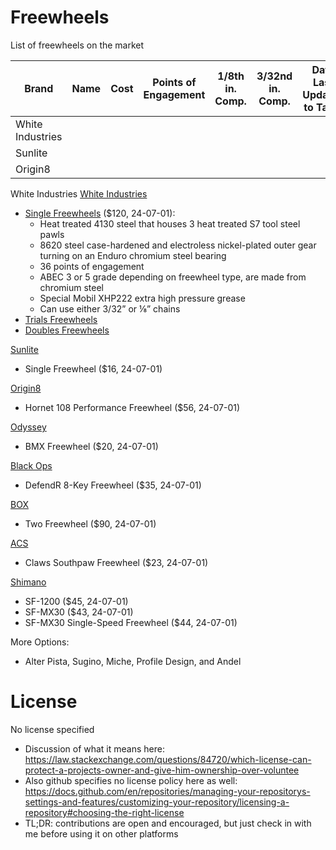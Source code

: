 # Freewheels
List of freewheels on the market

| Brand             | Name | Cost | Points of Engagement | 1/8th in. Comp. | 3/32nd in. Comp. | Date Last Updated to Table |
| --------          | ------- | ------- | ------- | ------- | ------- | ------- |
| White Industries  | 
| Sunlite           |
| Origin8           | 




White Industries
[White Industries]([https://link-url-here.org](https://www.whiteind.com/))
- [Single Freewheels](https://www.whiteind.com/product/single-freewheels/) ($120, 24-07-01):
  - Heat treated 4130 steel that houses 3 heat treated S7 tool steel pawls
  - 8620 steel case-hardened and electroless nickel-plated outer gear turning on an Enduro chromium steel bearing
  - 36 points of engagement
  - ABEC 3 or 5 grade depending on freewheel type, are made from chromium steel
  - Special Mobil XHP222 extra high pressure grease
  - Can use either 3/32” or ⅛” chains
- [Trials Freewheels](https://www.whiteind.com/product/trials-freewheels/)
- [Doubles Freewheels](https://www.whiteind.com/product/double-freewheels/)

[Sunlite](https://www.bicyclechain.com/product/sunlite-single-freewheel-231518-1.htm)
 - Single Freewheel ($16, 24-07-01)

[Origin8](https://www.bicyclechain.com/product/origin8-hornet-108-performance-freewheel-290470-1.htm)
-  Hornet 108 Performance Freewheel ($56, 24-07-01)

[Odyssey](https://www.bicyclechain.com/product/odyssey-bmx-freewheel-319753-1.htm)
-  BMX Freewheel ($20, 24-07-01)

[Black Ops](https://www.bicyclechain.com/product/black-ops-defendr-8-key-freewheel-376906-1.htm)
-  DefendR 8-Key Freewheel ($35, 24-07-01)

[BOX](https://www.bicyclechain.com/product/box-two-freewheel-455482-1.htm)
- Two Freewheel ($90, 24-07-01)

[ACS](https://www.bicyclechain.com/product/acs-claws-southpaw-freewheel-245117-1.htm)
 - Claws Southpaw Freewheel ($23, 24-07-01)

[Shimano](https://www.bicyclechain.com/product/shimano-sf-1200-403045-1.htm)
- SF-1200 ($45, 24-07-01)
- SF-MX30 ($43, 24-07-01)
- SF-MX30 Single-Speed Freewheel ($44, 24-07-01)

More Options:
- Alter Pista, Sugino, Miche, Profile Design, and Andel

# License
No license specified
- Discussion of what it means here: https://law.stackexchange.com/questions/84720/which-license-can-protect-a-projects-owner-and-give-him-ownership-over-voluntee
- Also github specifies no license policy here as well: https://docs.github.com/en/repositories/managing-your-repositorys-settings-and-features/customizing-your-repository/licensing-a-repository#choosing-the-right-license
- TL;DR: contributions are open and encouraged, but just check in with me before using it on other platforms
